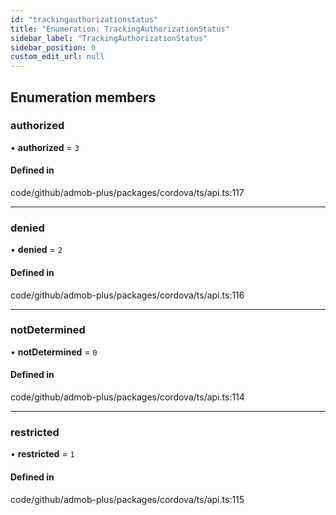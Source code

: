 ```yaml
---
id: "trackingauthorizationstatus"
title: "Enumeration: TrackingAuthorizationStatus"
sidebar_label: "TrackingAuthorizationStatus"
sidebar_position: 0
custom_edit_url: null
---
```


## Enumeration members

### authorized

• **authorized** = `3`

#### Defined in

code/github/admob-plus/packages/cordova/ts/api.ts:117

___

### denied

• **denied** = `2`

#### Defined in

code/github/admob-plus/packages/cordova/ts/api.ts:116

___

### notDetermined

• **notDetermined** = `0`

#### Defined in

code/github/admob-plus/packages/cordova/ts/api.ts:114

___

### restricted

• **restricted** = `1`

#### Defined in

code/github/admob-plus/packages/cordova/ts/api.ts:115
